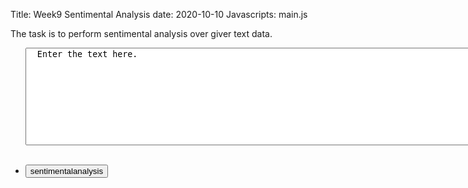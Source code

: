 Title: Week9 Sentimental Analysis
date: 2020-10-10
Javascripts: main.js

The task is to perform sentimental analysis over giver text data.

  <section>
    <div class="row gtr-uniform">
      <div class="col-8 col-50-xsmall">
        <ul class="actions">
          <textarea id="sentAnalysis" name="sentAnalysis" rows="10" cols="200">
  Enter the text here.
  </textarea>
  <br><br>
        </ul>
        <ul class="actions">
          <li><input id="sentimentalanalysis" type="button" value="sentimentalanalysis"/></li>
        </ul>
      </div>
      <div class="col-6 col-12-xsmall">
        <span class="image fit">
          <img id="upImage" src="#" alt="">
        </span>
        <h3 id="imgClass" style="text-align:center" ></p>
      </div>
    </div>
    <div class="row gtr-uniform">
      <div class="col-6">
        <span class="image fit"><img id="file0" src="#" alt=""></span>
      </div>
    </div>
  </section>

